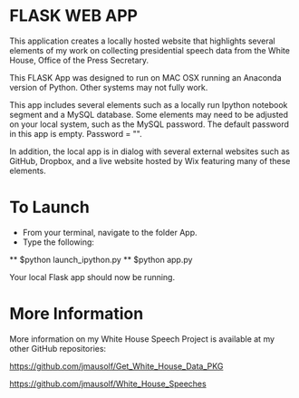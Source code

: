 # FLASK WEB APP

This application creates a locally hosted website that highlights several elements of my work on collecting presidential speech data from the White House, Office of the Press Secretary.

This FLASK App was designed to run on MAC OSX running an Anaconda version of Python. Other systems may not fully work.

This app includes several elements such as a locally run Ipython notebook segment and a MySQL database. Some elements may need to be adjusted on your local system, such as the MySQL password. The default password in this app is empty. Password = "".

In addition, the local app is in dialog with several external websites such as GitHub, Dropbox, and a live website hosted by Wix featuring many of these elements.


# To Launch

* From your terminal, navigate to the folder App.
* Type the following:

** $python launch_ipython.py
** $python app.py

Your local Flask app should now be running. 


# More Information 
More information on my White House Speech Project is available at my other GitHub repositories:

https://github.com/jmausolf/Get_White_House_Data_PKG 

https://github.com/jmausolf/White_House_Speeches